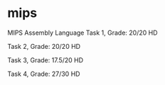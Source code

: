 # mips
MIPS Assembly Language
Task 1, Grade: 20/20 HD

Task 2, Grade: 20/20 HD

Task 3, Grade: 17.5/20 HD

Task 4, Grade: 27/30 HD
